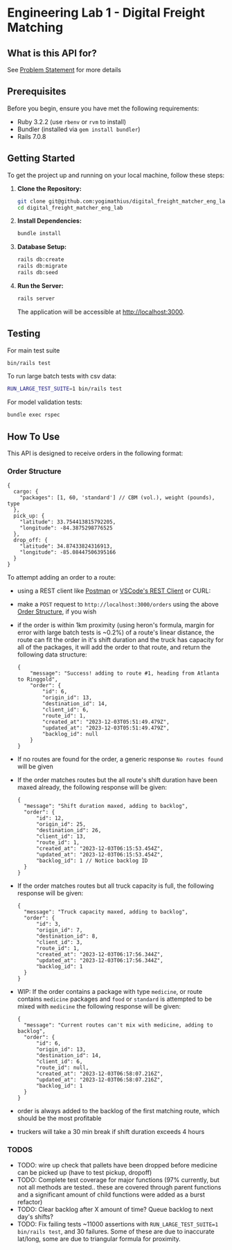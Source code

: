 # Engineering Lab 1 - Digital Freight Matching

## What is this API for?

See [Problem Statement](ProblemStatement.md) for more details

## Prerequisites

Before you begin, ensure you have met the following requirements:

- Ruby 3.2.2 (use `rbenv` or `rvm` to install)
- Bundler (installed via `gem install bundler`)
- Rails 7.0.8

## Getting Started

To get the project up and running on your local machine, follow these steps:

1. **Clone the Repository:**

   ```bash
   git clone git@github.com:yogimathius/digital_freight_matcher_eng_lab.git
   cd digital_freight_matcher_eng_lab
   ```

2. **Install Dependencies:**

   ```bash
   bundle install
   ```

3. **Database Setup:**

   ```bash
   rails db:create
   rails db:migrate
   rails db:seed
   ```

4. **Run the Server:**

   ```bash
   rails server
   ```

   The application will be accessible at [http://localhost:3000](http://localhost:3000).

## Testing

For main test suite

```bash
bin/rails test
```

To run large batch tests with csv data:

```bash
RUN_LARGE_TEST_SUITE=1 bin/rails test
```

For model validation tests:

```bash
bundle exec rspec
```

## How To Use

This API is designed to receive orders in the following format:

### Order Structure

```
{
  cargo: {
    "packages": [1, 60, 'standard'] // CBM (vol.), weight (pounds), type
  },
  pick_up: {
    "latitude": 33.754413815792205,
    "longitude": -84.3875298776525
  },
  drop_off: {
    "latitude": 34.87433824316913,
    "longitude": -85.08447506395166
  }
}
```

To attempt adding an order to a route:

- using a REST client like [Postman](https://www.postman.com/) or [VSCode's REST Client](https://marketplace.visualstudio.com/items?itemName=humao.rest-client) or CURL:

- make a `POST` request to `http://localhost:3000/orders` using the above [Order Structure](#order-structure), if you wish
- if the order is within 1km proximity (using heron's formula, margin for error with large batch tests is ~0.2%) of a route's linear distance, the route can fit the order in it's shift duration and the truck has capacity for all of the packages, it will add the order to that route, and return the following data structure:

  ```
  {
      "message": "Success! adding to route #1, heading from Atlanta to Ringgold",
      "order": {
          "id": 6,
          "origin_id": 13,
          "destination_id": 14,
          "client_id": 6,
          "route_id": 1,
          "created_at": "2023-12-03T05:51:49.479Z",
          "updated_at": "2023-12-03T05:51:49.479Z",
          "backlog_id": null
      }
  }
  ```

- If no routes are found for the order, a generic response `No routes found` will be given
- If the order matches routes but the all route's shift duration have been maxed already, the following response will be given:

  ```
  {
    "message": "Shift duration maxed, adding to backlog",
    "order": {
        "id": 12,
        "origin_id": 25,
        "destination_id": 26,
        "client_id": 13,
        "route_id": 1,
        "created_at": "2023-12-03T06:15:53.454Z",
        "updated_at": "2023-12-03T06:15:53.454Z",
        "backlog_id": 1 // Notice backlog ID
    }
  }
  ```

- If the order matches routes but all truck capacity is full, the following response will be given:

  ```
  {
    "message": "Truck capacity maxed, adding to backlog",
    "order": {
        "id": 3,
        "origin_id": 7,
        "destination_id": 8,
        "client_id": 3,
        "route_id": 1,
        "created_at": "2023-12-03T06:17:56.344Z",
        "updated_at": "2023-12-03T06:17:56.344Z",
        "backlog_id": 1
    }
  }
  ```

- WIP: If the order contains a package with type `medicine`, or route contains `medicine` packages and `food` or `standard` is attempted to be mixed with `medicine` the following response will be given:

  ```
  {
    "message": "Current routes can't mix with medicine, adding to backlog",
    "order": {
        "id": 6,
        "origin_id": 13,
        "destination_id": 14,
        "client_id": 6,
        "route_id": null,
        "created_at": "2023-12-03T06:58:07.216Z",
        "updated_at": "2023-12-03T06:58:07.216Z",
        "backlog_id": 1
    }
  }
  ```

- order is always added to the backlog of the first matching route, which should be the most profitable
- truckers will take a 30 min break if shift duration exceeds 4 hours

### TODOS

- TODO: wire up check that pallets have been dropped before medicine can be picked up (have to test pickup, dropoff)
- TODO: Complete test coverage for major functions (97% currently, but not all methods are tested.. these are covered through parent functions and a significant amount of child functions were added as a burst refactor)
- TODO: Clear backlog after X amount of time? Queue backlog to next day's shifts?
- TODO: Fix failing tests ~11000 assertions with `RUN_LARGE_TEST_SUITE=1 bin/rails test`, and 30 failures. Some of these are due to inaccurate lat/long, some are due to triangular formula for proximity.
